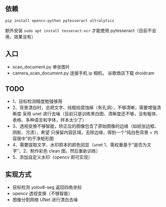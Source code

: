 ## 依赖

`pip install opencv-python pytesseract ultralytics`

额外安装 `sudo apt install tesseract-ocr` 才能使用 pytesseract（目前不会用，效果没有）

## 入口

- scan_document.py 单张图片
- camera_scan_document.py 连接手机 ip 相机， 谷歌商店下载 droidcam

## TODO

- 1、目标检测精度勉强够用
- 2、背景漂白时，总把文字、线框给腐蚀掉（有孔洞），不够清晰，需要增强清晰度
  采用 unet 进行去噪（目前只是训练黑白图、清晰度还不够，没有粗体、表格、多种语言和字体，样本太少了）
- 3、透视变换不够智能，矫正后的图像包含了原始图像的边缘（如纸张边框、阴影、污渍），希望 只保留内容区域，去除边缘，得到一个“纯白色背景 + 内容居中”的干净矩形图
- 4、需要提取文字、水印原本的颜色回显（unet 1、需权重基于“是否为文字”，2、制作彩色 clean 图，然后重新训练）
- 5、添加自定义水印（opencv 即可实现）

## 实现方式

- 目标检测 yolov8-seg 返回四角坐标
- opencv 透视变换（不够智能）
- 图像分割网络 UNet 进行漂白去噪
